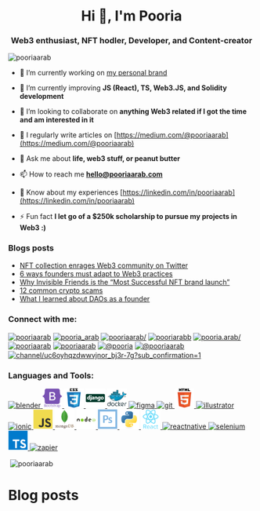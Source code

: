 <h1 align="center">Hi 👋, I'm Pooria</h1>
<h3 align="center">Web3 enthusiast, NFT hodler, Developer, and Content-creator</h3>

<p align="left"> <img src="https://komarev.com/ghpvc/?username=pooriaarab&label=Profile%20views&color=0e75b6&style=flat" alt="pooriaarab" /> </p>

- 🔭 I’m currently working on [my personal brand](https://www.pooria.xyz)

- 🌱 I’m currently improving **JS (React), TS, Web3.JS, and Solidity development**

- 👯 I’m looking to collaborate on **anything Web3 related if I got the time and am interested in it**

- 📝 I regularly write articles on [https://medium.com/@pooriaarab](https://medium.com/@pooriaarab)

- 💬 Ask me about **life, web3 stuff, or peanut butter**

- 📫 How to reach me **hello@pooriaarab.com**

- 📄 Know about my experiences [https://linkedin.com/in/pooriaarab](https://linkedin.com/in/pooriaarab)

- ⚡ Fun fact **I let go of a $250k scholarship to pursue my projects in Web3 :)**

### Blogs posts
<!-- BLOG-POST-LIST:START -->
- [NFT collection enrages Web3 community on Twitter](https://medium.com/coinmonks/nft-collection-enrages-web3-community-on-twitter-4e0b747ff2eb?source=rss-ddb1998d3f52------2)
- [6 ways founders must adapt to Web3 practices](https://medium.com/coinmonks/6-ways-founders-must-adapt-to-web3-practices-b6cc29d42a60?source=rss-ddb1998d3f52------2)
- [Why Invisible Friends is the “Most Successful NFT brand launch”](https://medium.com/geekculture/why-invisible-friends-is-the-most-successful-nft-brand-launch-d51286e9343b?source=rss-ddb1998d3f52------2)
- [12 common crypto scams](https://medium.com/geekculture/12-common-crypto-scams-a4bb59dcf62a?source=rss-ddb1998d3f52------2)
- [What I learned about DAOs as a founder](https://medium.com/geekculture/what-i-learned-about-daos-as-a-founder-f93fe47f1c69?source=rss-ddb1998d3f52------2)
<!-- BLOG-POST-LIST:END -->

<h3 align="left">Connect with me:</h3>
<p align="left">
<a href="https://dev.to/pooriaarab" target="blank"><img align="center" src="https://raw.githubusercontent.com/rahuldkjain/github-profile-readme-generator/master/src/images/icons/Social/devto.svg" alt="pooriaarab" height="30" width="40" /></a>
<a href="https://twitter.com/pooria_arab" target="blank"><img align="center" src="https://raw.githubusercontent.com/rahuldkjain/github-profile-readme-generator/master/src/images/icons/Social/twitter.svg" alt="pooria_arab" height="30" width="40" /></a>
<a href="https://linkedin.com/in/pooriaarab/" target="blank"><img align="center" src="https://raw.githubusercontent.com/rahuldkjain/github-profile-readme-generator/master/src/images/icons/Social/linked-in-alt.svg" alt="pooriaarab/" height="30" width="40" /></a>
<a href="https://fb.com/pooriarabb" target="blank"><img align="center" src="https://raw.githubusercontent.com/rahuldkjain/github-profile-readme-generator/master/src/images/icons/Social/facebook.svg" alt="pooriarabb" height="30" width="40" /></a>
<a href="https://instagram.com/pooria.arab/" target="blank"><img align="center" src="https://raw.githubusercontent.com/rahuldkjain/github-profile-readme-generator/master/src/images/icons/Social/instagram.svg" alt="pooria.arab/" height="30" width="40" /></a>
<a href="https://dribbble.com/pooriaarab" target="blank"><img align="center" src="https://raw.githubusercontent.com/rahuldkjain/github-profile-readme-generator/master/src/images/icons/Social/dribbble.svg" alt="pooriaarab" height="30" width="40" /></a>
<a href="https://www.behance.net/pooriaarab" target="blank"><img align="center" src="https://raw.githubusercontent.com/rahuldkjain/github-profile-readme-generator/master/src/images/icons/Social/behance.svg" alt="pooriaarab" height="30" width="40" /></a>
<a href="https://hashnode.com/@pooria" target="blank"><img align="center" src="https://raw.githubusercontent.com/rahuldkjain/github-profile-readme-generator/master/src/images/icons/Social/hashnode.svg" alt="@pooria" height="30" width="40" /></a>
<a href="https://medium.com/@pooriaarab" target="blank"><img align="center" src="https://raw.githubusercontent.com/rahuldkjain/github-profile-readme-generator/master/src/images/icons/Social/medium.svg" alt="@pooriaarab" height="30" width="40" /></a>
<a href="https://www.youtube.com/c/channel/uc6oyhqzdwwvjnor_bj3r-7g?sub_confirmation=1" target="blank"><img align="center" src="https://raw.githubusercontent.com/rahuldkjain/github-profile-readme-generator/master/src/images/icons/Social/youtube.svg" alt="channel/uc6oyhqzdwwvjnor_bj3r-7g?sub_confirmation=1" height="30" width="40" /></a>
</p>

<h3 align="left">Languages and Tools:</h3>
<p align="left"> <a href="https://www.blender.org/" target="_blank" rel="noreferrer"> <img src="https://download.blender.org/branding/community/blender_community_badge_white.svg" alt="blender" width="40" height="40"/> </a> <a href="https://getbootstrap.com" target="_blank" rel="noreferrer"> <img src="https://raw.githubusercontent.com/devicons/devicon/master/icons/bootstrap/bootstrap-plain-wordmark.svg" alt="bootstrap" width="40" height="40"/> </a> <a href="https://www.w3schools.com/css/" target="_blank" rel="noreferrer"> <img src="https://raw.githubusercontent.com/devicons/devicon/master/icons/css3/css3-original-wordmark.svg" alt="css3" width="40" height="40"/> </a> <a href="https://www.djangoproject.com/" target="_blank" rel="noreferrer"> <img src="https://raw.githubusercontent.com/devicons/devicon/master/icons/django/django-original.svg" alt="django" width="40" height="40"/> </a> <a href="https://www.docker.com/" target="_blank" rel="noreferrer"> <img src="https://raw.githubusercontent.com/devicons/devicon/master/icons/docker/docker-original-wordmark.svg" alt="docker" width="40" height="40"/> </a> <a href="https://www.figma.com/" target="_blank" rel="noreferrer"> <img src="https://www.vectorlogo.zone/logos/figma/figma-icon.svg" alt="figma" width="40" height="40"/> </a> <a href="https://git-scm.com/" target="_blank" rel="noreferrer"> <img src="https://www.vectorlogo.zone/logos/git-scm/git-scm-icon.svg" alt="git" width="40" height="40"/> </a> <a href="https://www.w3.org/html/" target="_blank" rel="noreferrer"> <img src="https://raw.githubusercontent.com/devicons/devicon/master/icons/html5/html5-original-wordmark.svg" alt="html5" width="40" height="40"/> </a> <a href="https://www.adobe.com/in/products/illustrator.html" target="_blank" rel="noreferrer"> <img src="https://www.vectorlogo.zone/logos/adobe_illustrator/adobe_illustrator-icon.svg" alt="illustrator" width="40" height="40"/> </a> <a href="https://ionicframework.com" target="_blank" rel="noreferrer"> <img src="https://upload.wikimedia.org/wikipedia/commons/d/d1/Ionic_Logo.svg" alt="ionic" width="40" height="40"/> </a> <a href="https://developer.mozilla.org/en-US/docs/Web/JavaScript" target="_blank" rel="noreferrer"> <img src="https://raw.githubusercontent.com/devicons/devicon/master/icons/javascript/javascript-original.svg" alt="javascript" width="40" height="40"/> </a> <a href="https://www.mongodb.com/" target="_blank" rel="noreferrer"> <img src="https://raw.githubusercontent.com/devicons/devicon/master/icons/mongodb/mongodb-original-wordmark.svg" alt="mongodb" width="40" height="40"/> </a> <a href="https://nodejs.org" target="_blank" rel="noreferrer"> <img src="https://raw.githubusercontent.com/devicons/devicon/master/icons/nodejs/nodejs-original-wordmark.svg" alt="nodejs" width="40" height="40"/> </a> <a href="https://www.photoshop.com/en" target="_blank" rel="noreferrer"> <img src="https://raw.githubusercontent.com/devicons/devicon/master/icons/photoshop/photoshop-line.svg" alt="photoshop" width="40" height="40"/> </a> <a href="https://www.python.org" target="_blank" rel="noreferrer"> <img src="https://raw.githubusercontent.com/devicons/devicon/master/icons/python/python-original.svg" alt="python" width="40" height="40"/> </a> <a href="https://reactjs.org/" target="_blank" rel="noreferrer"> <img src="https://raw.githubusercontent.com/devicons/devicon/master/icons/react/react-original-wordmark.svg" alt="react" width="40" height="40"/> </a> <a href="https://reactnative.dev/" target="_blank" rel="noreferrer"> <img src="https://reactnative.dev/img/header_logo.svg" alt="reactnative" width="40" height="40"/> </a> <a href="https://www.selenium.dev" target="_blank" rel="noreferrer"> <img src="https://raw.githubusercontent.com/detain/svg-logos/780f25886640cef088af994181646db2f6b1a3f8/svg/selenium-logo.svg" alt="selenium" width="40" height="40"/> </a> <a href="https://www.typescriptlang.org/" target="_blank" rel="noreferrer"> <img src="https://raw.githubusercontent.com/devicons/devicon/master/icons/typescript/typescript-original.svg" alt="typescript" width="40" height="40"/> </a> <a href="https://zapier.com" target="_blank" rel="noreferrer"> <img src="https://www.vectorlogo.zone/logos/zapier/zapier-icon.svg" alt="zapier" width="40" height="40"/> </a> </p>

<p>&nbsp;<img align="center" src="https://github-readme-stats.vercel.app/api?username=pooriaarab&show_icons=true&locale=en" alt="pooriaarab" /></p>

# Blog posts

<!-- BLOG-POST-LIST:START -->
<!-- BLOG-POST-LIST:END -->
